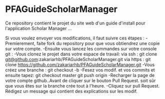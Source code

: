 # PFAGuideScholarManager
Ce repository contient le projet du site web d'un guide d'install pour l'application Scholar Manager ...

Si vous voulez envoyer vos modifications, il faut suivre ces étapes :
-Premierement, faite fork du repository pour que vous obtiendrez une copie sur votre compte.
	-Ensuite vous lancez les commandes sur votre console git :
        -Vous clonez le projet dans votre espace de travail:
          via ssh :
          git clone git@github.com:zakariarhb/PFAGuideScholarManager.git 
          via https :
          git clone https://github.com/zakariarhb/PFAGuideScholarManager.git
        -Vous créez une branche :
          git checkout -b <votreBranche>
        -Fesez vos modif. et vos commits et ensuite tapez:
          git checkout master
          git push origin <votreBranche>
	-Recharger la page de votre compte github..Avant de cliquer sur le bouton Pull Request. soit sûr que vous êtes sur la branche crée tout à l'heure.
    -Cliquez sur pull Request. Rédigez un message qui contient des explications sur les modif. 
